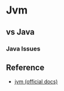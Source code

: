 # Jvm

## vs Java

### Java Issues

###

## Reference

- [jvm (official docs)](https://kotlinlang.org/docs/jvm-get-started.html)
